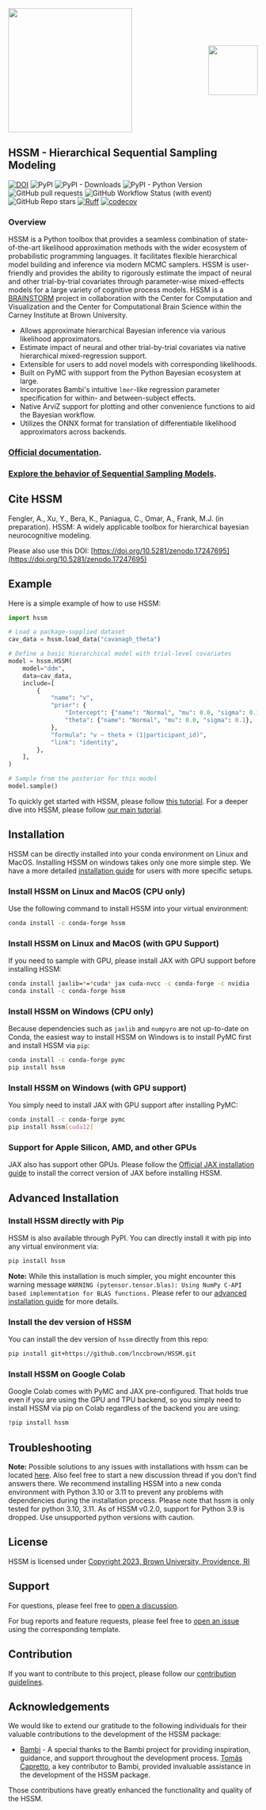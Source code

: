 <div style="position: relative; width: 100%;">
  <img src="docs/images/mainlogo.png" style="width: 250px;">
  <a href="https://ccbs.carney.brown.edu/brainstorm" style="position: absolute; right: 0; top: 50%; transform: translateY(-50%);">
    <img src="docs/images/Brain-Bolt-%2B-Circuits.gif" style="width: 100px;">
  </a>
</div>

## HSSM - Hierarchical Sequential Sampling Modeling

[![DOI](https://zenodo.org/badge/545006401.svg)](https://doi.org/10.5281/zenodo.17247695)
![PyPI](https://img.shields.io/pypi/v/hssm)
![PyPI - Downloads](https://img.shields.io/pypi/dm/HSSM?link=https%3A%2F%2Fpypi.org%2Fproject%2Fhssm%2F)
![PyPI - Python Version](https://img.shields.io/pypi/pyversions/hssm)
![GitHub pull requests](https://img.shields.io/github/issues-pr/lnccbrown/HSSM)
![GitHub Workflow Status (with event)](https://img.shields.io/github/actions/workflow/status/lnccbrown/HSSM/run_slow_tests.yml)
![GitHub Repo stars](https://img.shields.io/github/stars/lnccbrown/HSSM)
[![Ruff](https://img.shields.io/endpoint?url=https://raw.githubusercontent.com/astral-sh/ruff/main/assets/badge/v2.json)](https://github.com/astral-sh/ruff)
[![codecov](https://codecov.io/gh/lnccbrown/HSSM/branch/main/graph/badge.svg)](https://codecov.io/gh/lnccbrown/HSSM)

### Overview

HSSM is a Python toolbox that provides a seamless combination of
state-of-the-art likelihood approximation methods with the wider ecosystem of
probabilistic programming languages. It facilitates flexible hierarchical model
building and inference via modern MCMC samplers. HSSM is user-friendly and
provides the ability to rigorously estimate the impact of neural and other
trial-by-trial covariates through parameter-wise mixed-effects models for a
large variety of cognitive process models. HSSM is a
<a href="https://ccbs.carney.brown.edu/brainstorm">BRAINSTORM</a> project in
collaboration with the Center for Computation and Visualization and the Center
for Computational Brain Science within the Carney Institute at Brown University.

- Allows approximate hierarchical Bayesian inference via various likelihood
  approximators.
- Estimate impact of neural and other trial-by-trial covariates via native
  hierarchical mixed-regression support.
- Extensible for users to add novel models with corresponding likelihoods.
- Built on PyMC with support from the Python Bayesian ecosystem at large.
- Incorporates Bambi's intuitive `lmer`-like regression parameter specification
  for within- and between-subject effects.
- Native ArviZ support for plotting and other convenience functions to aid the
  Bayesian workflow.
- Utilizes the ONNX format for translation of differentiable likelihood
  approximators across backends.

### [Official documentation](https://lnccbrown.github.io/HSSM/).

### [Explore the behavior of Sequential Sampling Models](https://franklab-ssms-gui.hf.space/).

## Cite HSSM

Fengler, A., Xu, Y., Bera, K., Paniagua, C.,  Omar, A., Frank, M.J. (in preparation). HSSM: A
widely applicable toolbox for hierarchical bayesian neurocognitive modeling.

Please also use this DOI: [https://doi.org/10.5281/zenodo.17247695](https://doi.org/10.5281/zenodo.17247695)

## Example

Here is a simple example of how to use HSSM:

```python
import hssm

# Load a package-supplied dataset
cav_data = hssm.load_data("cavanagh_theta")

# Define a basic hierarchical model with trial-level covariates
model = hssm.HSSM(
    model="ddm",
    data=cav_data,
    include=[
        {
            "name": "v",
            "prior": {
                "Intercept": {"name": "Normal", "mu": 0.0, "sigma": 0.1},
                "theta": {"name": "Normal", "mu": 0.0, "sigma": 0.1},
            },
            "formula": "v ~ theta + (1|participant_id)",
            "link": "identity",
        },
    ],
)

# Sample from the posterior for this model
model.sample()
```

To quickly get started with HSSM, please follow
[this tutorial](https://lnccbrown.github.io/HSSM/getting_started/getting_started/).
For a deeper dive into HSSM, please follow
[our main tutorial](https://lnccbrown.github.io/HSSM/tutorials/main_tutorial/).

## Installation

HSSM can be directly installed into your conda environment on Linux and MacOS.
Installing HSSM on windows takes only one more simple step. We have a more
detailed
[installation guide](https://lnccbrown.github.io/HSSM/getting_started/installation/)
for users with more specific setups.

### Install HSSM on Linux and MacOS (CPU only)

Use the following command to install HSSM into your virtual environment:

```bash
conda install -c conda-forge hssm
```

### Install HSSM on Linux and MacOS (with GPU Support)

If you need to sample with GPU, please install JAX with GPU support before
installing HSSM:

```bash
conda install jaxlib=*=*cuda* jax cuda-nvcc -c conda-forge -c nvidia
conda install -c conda-forge hssm
```

### Install HSSM on Windows (CPU only)

Because dependencies such as `jaxlib` and `numpyro` are not up-to-date on Conda,
the easiest way to install HSSM on Windows is to install PyMC first and install
HSSM via `pip`:

```bash
conda install -c conda-forge pymc
pip install hssm
```

### Install HSSM on Windows (with GPU support)

You simply need to install JAX with GPU support after installing PyMC:

```bash
conda install -c conda-forge pymc
pip install hssm[cuda12]
```

### Support for Apple Silicon, AMD, and other GPUs

JAX also has support other GPUs. Please follow the
[Official JAX installation guide](https://jax.readthedocs.io/en/latest/installation.html)
to install the correct version of JAX before installing HSSM.

## Advanced Installation

### Install HSSM directly with Pip

HSSM is also available through PyPI. You can directly install it with pip into
any virtual environment via:

```bash
pip install hssm
```

**Note:** While this installation is much simpler, you might encounter this
warning message
`WARNING (pytensor.tensor.blas): Using NumPy C-API based implementation for BLAS functions.`
Please refer to our
[advanced installation guide](https://lnccbrown.github.io/HSSM/getting_started/installation/)
for more details.

### Install the dev version of HSSM

You can install the dev version of `hssm` directly from this repo:

```bash
pip install git+https://github.com/lnccbrown/HSSM.git
```

### Install HSSM on Google Colab

Google Colab comes with PyMC and JAX pre-configured. That holds true even if you
are using the GPU and TPU backend, so you simply need to install HSSM via pip on
Colab regardless of the backend you are using:

```bash
!pip install hssm
```

## Troubleshooting

**Note:** Possible solutions to any issues with installations with hssm can be
located [here](https://github.com/lnccbrown/HSSM/discussions). Also feel free to
start a new discussion thread if you don't find answers there. We recommend
installing HSSM into a new conda environment with Python 3.10 or 3.11 to prevent
any problems with dependencies during the installation process. Please note that
hssm is only tested for python 3.10, 3.11. As of HSSM v0.2.0, support for Python
3.9 is dropped. Use unsupported python versions with caution.

## License

HSSM is licensed under
[Copyright 2023, Brown University, Providence, RI](LICENSE)

## Support

For questions, please feel free to
[open a discussion](https://github.com/lnccbrown/HSSM/discussions).

For bug reports and feature requests, please feel free to
[open an issue](https://github.com/lnccbrown/HSSM/issues) using the
corresponding template.

## Contribution

If you want to contribute to this project, please follow our
[contribution guidelines](docs/CONTRIBUTING.md).

## Acknowledgements

We would like to extend our gratitude to the following individuals for their
valuable contributions to the development of the HSSM package:

- [Bambi](https://github.com/bambinos/bambi) - A special thanks to the Bambi
  project for providing inspiration, guidance, and support throughout the
  development process. [Tomás Capretto](https://github.com/tomicapretto), a key
  contributor to Bambi, provided invaluable assistance in the development of the
  HSSM package.

Those contributions have greatly enhanced the functionality and quality of the
HSSM.
